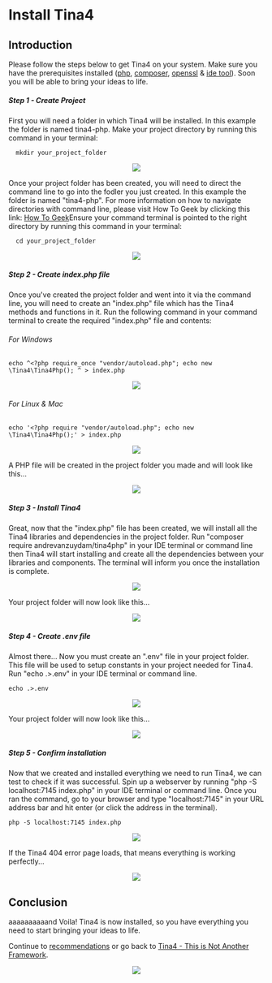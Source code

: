 <!--
// Tina4 : This Is Not Another Framework
// Created with : PHPStorm
// User : andrevanzuydam
// Copyright (C)
// Contact : andre@codeinfinity.co.za
-->
# Install Tina4
## Introduction

Please follow the steps below to get Tina4 on your system. Make sure you have the prerequisites installed ([php](install-php.md), [composer](install-composer.md), [openssl](install-openssl.md) & [ide tool](install-ide.md)). Soon you will be able to bring your ideas to life. 

##### Step 1 - Create Project

First you will need a folder in which Tina4 will be installed. In this example the folder is named tina4-php. Make your project directory by running this command in your terminal:

      mkdir your_project_folder
      
<div align="center" alt="Create Directory">
    <img src="images/directory2.png">
</div>

Once your project folder has been created, you will need to direct the command line to go into the fodler you just created. In this example the folder is named "tina4-php". For more information on how to navigate directories with command line, please visit How To Geek by clicking this link: [How To Geek](https://www.howtogeek.com/659411/how-to-change-directories-in-command-prompt-on-windows-10/)Ensure your command terminal is pointed to the right directory by running this command in your terminal:
    
      cd your_project_folder
      
<div align="center" alt="CMD Directory">
    <img src="images/directory.png">
</div>

##### Step 2 - Create index.php file 

Once you've created the project folder and went into it via the command line, you will need to create an "index.php" file which has the Tina4 methods and functions in it. Run the following command in your command terminal to create the required "index.php" file and contents:

###### For Windows 

    echo ^<?php require_once "vendor/autoload.php"; echo new \Tina4\Tina4Php(); ^ > index.php

<div align="center" alt="Create index file for Windows">
    <img src="images/indexfile.png">
</div>

###### For Linux & Mac 

    echo '<?php require "vendor/autoload.php"; echo new \Tina4\Tina4Php();' > index.php
    
<div align="center" alt="Create index file for Linux & Mac">
    <img src="images/indexfile1.png">
</div>

A PHP file will be created in the project folder you made and will look like this... 

<div align="center" alt="Created index file">
    <img src="images/indexfile2.png">
</div>

##### Step 3 - Install Tina4 

Great, now that the "index.php" file has been created, we will install all the Tina4 libraries and dependencies in the project folder. Run "composer require andrevanzuydam/tina4php" in your IDE terminal or command line then Tina4 will start installing and create all the dependencies between your libraries and components. The terminal will inform you once the installation is complete. 

<div align="center" alt="Composer Command">
    <img src="images/directory1.png">
</div>

Your project folder will now look like this... 

<div align="center" alt="Folder">
    <img src="images/folder.png">
</div>

##### Step 4 - Create .env file

Almost there... Now you must create an ".env" file in your project folder. This file will be used to setup constants in your project needed for Tina4. Run "echo .>.env" in your IDE terminal or command line.

    echo .>.env
    
<div align="center" alt="Env Command">
    <img src="images/envfile.png">
</div> 

Your project folder will now look like this... 

<div align="center" alt="Folder">
    <img src="images/folder1.png">
</div>

##### Step 5 - Confirm installation

Now that we created and installed everything we need to run Tina4, we can test to check if it was successful. Spin up a webserver by running "php -S localhost:7145 index.php" in your IDE terminal or command line. Once you ran the command, go to your browser and type "localhost:7145" in your URL address bar and hit enter (or click the address in the terminal). 
 
    php -S localhost:7145 index.php
    
<div align="center" alt="Spin up WebServer">
    <img src="images/webserver.png">
</div>

If the Tina4 404 error page loads, that means everything is working perfectly...

<div align="center" alt="Error">
    <img src="images/tinaerror.png">
</div>

## Conclusion

aaaaaaaaaand Voila! Tina4 is now installed, so you have everything you need to start bringing your ideas to life.   

Continue to [recommendations](/recommendations/) or go back to [Tina4 - This is Not Another Framework](/).

<div align="center" alt="Tina4">
    <img src="images/ms-icon-310x310.png">
</div>